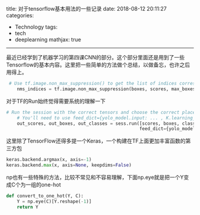 title: 对于tensorflow基本用法的一些记录
date: 2018-08-12 20:11:27
categories:
- Technology
tags:
- tech
- deeplearning
mathjax: true
---

最近已经学到了机器学习的第四课CNN的部分。这个部分里面还是用到了一些Tensorflow的基本内容。这里把一些简单的方法做个总结，以做备忘，也许之后用得上。

```Python
 # Use tf.image.non_max_suppression() to get the list of indices corresponding to boxes you keep
    nms_indices = tf.image.non_max_suppression(boxes, scores, max_boxes, iou_threshold)
 ```

对于TF的Run始终觉得需要系统的理解一下
```Python
# Run the session with the correct tensors and choose the correct placeholders in the feed_dict.
    # You'll need to use feed_dict={yolo_model.input: ... , K.learning_phase(): 0})
    out_scores, out_boxes, out_classes = sess.run([scores, boxes, classes],
                                                  feed_dict={yolo_model.input: image_data, K.learning_phase(): 0})
```


这里除了TensorFlow还得多提一个Keras，一个构建在TF上面更加丰富函数的第三方包

```Python
keras.backend.argmax(x, axis=-1)
keras.backend.max(x, axis=None, keepdims=False)
```

np也有一些特殊的方法，比较不常见和不容易理解，下面np.eye就是把一个Y变成C个为一组的one-hot
```Python
def convert_to_one_hot(Y, C):
    Y = np.eye(C)[Y.reshape(-1)]
    return Y
```